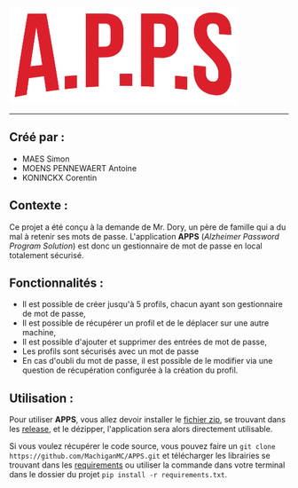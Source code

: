 ![icon](https://github.com/MachiganMC/APPS/blob/main/img/icon.png?raw=true)
***


## Créé par :
- MAES Simon 
- MOENS PENNEWAERT Antoine
- KONINCKX Corentin

## Contexte :
Ce projet a été conçu à la demande de Mr. Dory, un père de famille 
qui a du mal à retenir ses mots de passe. L'application **APPS** 
(*Alzheimer Password Program Solution*) est donc un gestionnaire de 
mot de passe en local totalement sécurisé.

## Fonctionnalités :

- Il est possible de créer jusqu'à 5 profils, chacun ayant son gestionnaire
de mot de passe,
- Il est possible de récupérer un profil et de le déplacer sur une autre
machine,
- Il est possible d'ajouter et supprimer des entrées de mot de passe,
- Les profils sont sécurisés avec un mot de passe
- En cas d'oubli du mot de passe, il est possible de le modifier via une 
question de récupération configurée à la création du profil.

## Utilisation :

Pour utiliser **APPS**, vous allez devoir installer le
[fichier zip](https://github.com/MachiganMC/APPS/releases/download/v1.0.1/APPS.zip),
se trouvant dans les
[release](https://github.com/MachiganMC/APPS/releases),
et le dézipper, l'application sera alors directement utilisable.

Si vous voulez récupérer le code source, vous pouvez faire un
`git clone https://github.com/MachiganMC/APPS.git` et télécharger
les librairies se trouvant dans les 
[requirements](https://github.com/MachiganMC/APPS/blob/main/requirements.txt)
ou utiliser la commande dans votre terminal dans le dossier du projet 
`pip install -r requirements.txt`.





